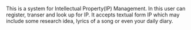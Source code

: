 This is a system for Intellectual Property(IP) Management. In this user can register, transer and look up for IP. 
It accepts textual form IP which may include some research idea, lyrics of a song or even your daily diary.
